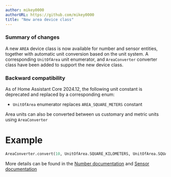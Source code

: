 ```yaml
---
author: mikey0000
authorURL: https://github.com/mikey0000
title: "New area device class"
---
```


### Summary of changes
A new `AREA` device class is now available for number and sensor entities, together with automatic unit conversion based on the unit system.
A corresponding `UnitOfArea` unit enumerator, and `AreaConverter` converter class have been added to support the new device class.

### Backward compatibility
As of Home Assistant Core 2024.12, the following unit constant is deprecated and replaced by a corresponding enum:

- `UnitOfArea` enumerator replaces `AREA_SQUARE_METERS` constant

Area units can also be converted between us customary and metric units using `AreaConverter`

# Example

```python
AreaConverter.convert(10, UnitOfArea.SQUARE_KILOMETERS, UnitOfArea.SQUARE_MILES)
```

More details can be found in the [Number documentation](/docs/core/entity/number#available-device-classes) and [Sensor documentation](/docs/core/entity/sensor#available-device-classes)

